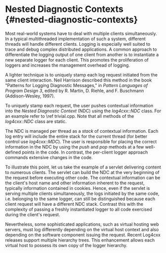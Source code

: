 Nested Diagnostic Contexts {#nested-diagnostic-contexts}
===
<!--
 Note: License header cannot be first, as doxygen does not generate
 cleanly if it before the '==='
-->
<!--
 Licensed to the Apache Software Foundation (ASF) under one or more
 contributor license agreements.  See the NOTICE file distributed with
 this work for additional information regarding copyright ownership.
 The ASF licenses this file to You under the Apache License, Version 2.0
 (the "License"); you may not use this file except in compliance with
 the License.  You may obtain a copy of the License at

	http://www.apache.org/licenses/LICENSE-2.0

 Unless required by applicable law or agreed to in writing, software
 distributed under the License is distributed on an "AS IS" BASIS,
 WITHOUT WARRANTIES OR CONDITIONS OF ANY KIND, either express or implied.
 See the License for the specific language governing permissions and
 limitations under the License.
-->

Most real-world systems have to deal with multiple clients
simultaneously. In a typical multithreaded implementation of such a
system, different threads will handle different clients. Logging is
especially well suited to trace and debug complex distributed
applications. A common approach to differentiate the logging output of
one client from another is to instantiate a new separate logger for each
client. This promotes the proliferation of loggers and increases the
management overhead of logging.

A lighter technique is to uniquely stamp each log request initiated from
the same client interaction. Neil Harrison described this method in the
book "Patterns for Logging Diagnostic Messages," in *Pattern Languages
of Program Design 3*, edited by R. Martin, D. Riehle, and F. Buschmann
(Addison-Wesley, 1997).

To uniquely stamp each request, the user pushes contextual information
into the *Nested Diagnostic Context* (NDC) using the *log4cxx::NDC* class.
For an example refer to \ref trivial.cpp.
Note that all methods of the *log4cxx::NDC* class are static.

The NDC is managed per thread as a *stack* of contextual information.
Each log entry will include the entire stack
for the current thread (for better control use *log4cxx::MDC*).
The user is responsible for placing the correct information in the NDC
by using the *push* and *pop* methods at
a few well-defined points in the code. In contrast, the per-client
logger approach commands extensive changes in the code.

To illustrate this point, let us take the example of a servlet
delivering content to numerous clients. The servlet can build the NDC at
the very beginning of the request before executing other code. The
contextual information can be the client's host name and other
information inherent to the request, typically information contained in
cookies. Hence, even if the servlet is serving multiple clients
simultaneously, the logs initiated by the same code, i.e. belonging to
the same logger, can still be distinguished because each client request
will have a different NDC stack. Contrast this with the complexity of
passing a freshly instantiated logger to all code exercised during the
client's request.

Nevertheless, some sophisticated applications, such as virtual hosting
web servers, must log differently depending on the virtual host context
and also depending on the software component issuing the request. Recent
Log4cxx releases support multiple hierarchy trees. This enhancement
allows each virtual host to possess its own copy of the logger
hierarchy.
